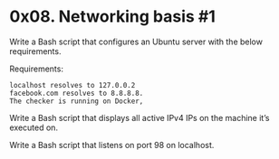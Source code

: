 # 0x08. Networking basis #1
Write a Bash script that configures an Ubuntu server with the below requirements.

Requirements:

    localhost resolves to 127.0.0.2
    facebook.com resolves to 8.8.8.8.
    The checker is running on Docker,

Write a Bash script that displays all active IPv4 IPs on the machine it’s executed on.


Write a Bash script that listens on port 98 on localhost.
